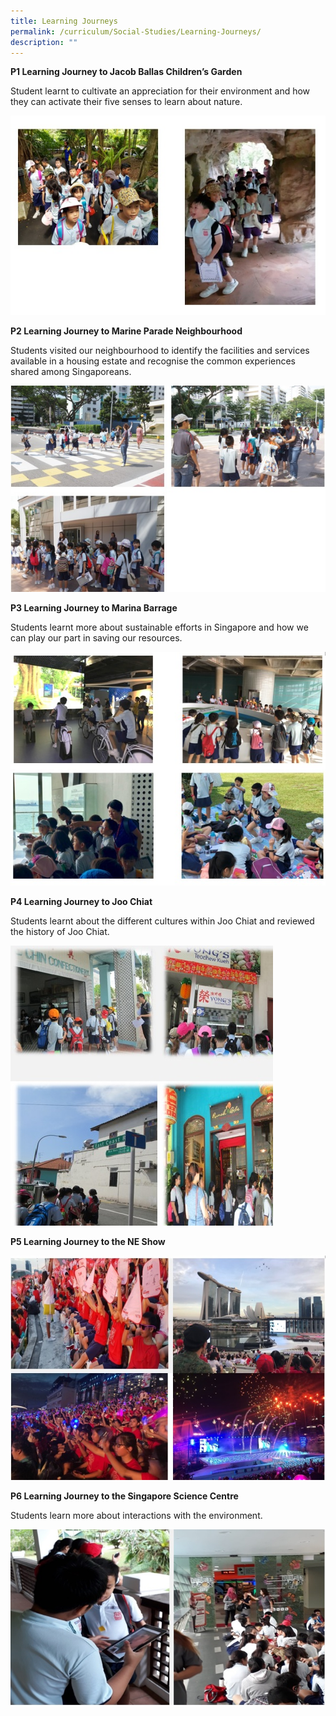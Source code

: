 ```yaml
---
title: Learning Journeys
permalink: /curriculum/Social-Studies/Learning-Journeys/
description: ""
---
```


**P1 Learning Journey to Jacob Ballas Children’s Garden**

Student learnt to cultivate an appreciation for their environment and how they can activate their five senses to learn about nature.

![](/images/lj1.jpeg)

**P2 Learning Journey to Marine Parade Neighbourhood**

Students visited our neighbourhood to identify the facilities and services available in a housing estate and recognise the common experiences shared among Singaporeans.

![](/images/lj2.jpeg)

**P3 Learning Journey to Marina Barrage**

Students learnt more about sustainable efforts in Singapore and how we can play our part in saving our resources.

![](/images/lj3.jpeg)

**P4 Learning Journey to Joo Chiat**

Students learnt about the different cultures within Joo Chiat and reviewed the history of Joo Chiat.

![](/images/lj4.jpeg)

**P5 Learning Journey to the NE Show**

![](/images/lj5.jpeg)

**P6 Learning Journey to the Singapore Science Centre**

Students learn more about interactions with the environment.

![](/images/lj6.jpeg)